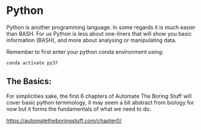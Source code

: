 # Python

Python is another programming language. In some regards it is much easier than BASH.
For us Python is less about one-liners that will show you basic information (BASH), and more about analysing or manipulating data.

Remember to first enter your python conda environment using:

    conda activate py37

## The Basics:

For simplicities sake, the first 6 chapters of Automate The Boring Stuff will cover basic python terminology, it may seem a bit abstract from biology for now but it forms the fundamentals of what we need to do.

https://automatetheboringstuff.com/chapter0/

